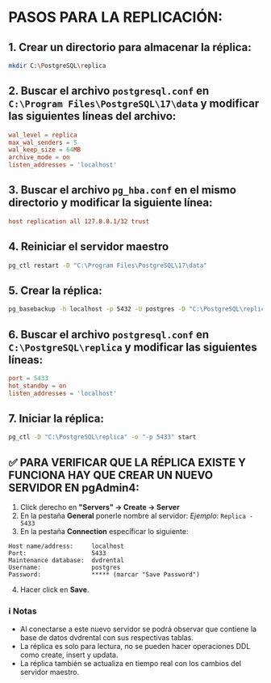 # PASOS PARA LA REPLICACIÓN:

## 1. Crear un directorio para almacenar la réplica:
```bash
mkdir C:\PostgreSQL\replica
```

## 2. Buscar el archivo `postgresql.conf` en `C:\Program Files\PostgreSQL\17\data` y modificar las siguientes líneas del archivo:
```conf
wal_level = replica
max_wal_senders = 5
wal_keep_size = 64MB
archive_mode = on
listen_addresses = 'localhost'
```

## 3. Buscar el archivo `pg_hba.conf` en el mismo directorio y modificar la siguiente línea:
```conf
host replication all 127.0.0.1/32 trust
```

## 4. Reiniciar el servidor maestro
```bash
pg_ctl restart -D "C:\Program Files\PostgreSQL\17\data"
```

## 5. Crear la réplica:
```bash
pg_basebackup -h localhost -p 5432 -U postgres -D "C:\PostgreSQL\replica" -Fp -Xs -P -R
```

## 6. Buscar el archivo `postgresql.conf` en `C:\PostgreSQL\replica` y modificar las siguientes líneas:
```conf
port = 5433
hot_standby = on
listen_addresses = 'localhost'
```

## 7. Iniciar la réplica:
```bash
pg_ctl -D "C:\PostgreSQL\replica" -o "-p 5433" start
```

## ✅ PARA VERIFICAR QUE LA RÉPLICA EXISTE Y FUNCIONA HAY QUE CREAR UN NUEVO SERVIDOR EN pgAdmin4:
1. Click derecho en **"Servers" -> Create -> Server**
2. En la pestaña **General** ponerle nombre al servidor: _Ejemplo_: `Replica - 5433`
3. En la pestaña **Connection** específicar lo siguiente:
```
Host name/address:     localhost  
Port:                  5433  
Maintenance database:  dvdrental  
Username:              postgres  
Password:              ***** (marcar "Save Password")  
```
4. Hacer click en **Save**.

### ℹ️ Notas
- Al conectarse a este nuevo servidor se podrá observar que contiene la base de datos dvdrental con sus respectivas tablas.
- La réplica es solo para lectura, no se pueden hacer operaciones DDL como create, insert y updata.
- La réplica también se actualiza en tiempo real con los cambios del servidor maestro.
